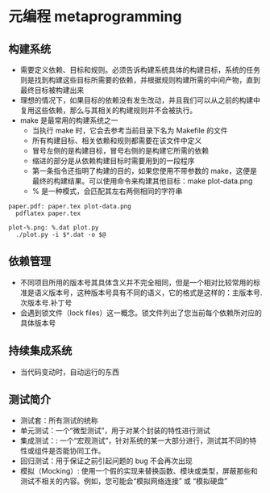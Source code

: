 # 元编程 metaprogramming

## 构建系统

* 需要定义依赖、目标和规则。必须告诉构建系统具体的构建目标，系统的任务则是找到构建这些目标所需要的依赖，并根据规则构建所需的中间产物，直到最终目标被构建出来
* 理想的情况下，如果目标的依赖没有发生改动，并且我们可以从之前的构建中复用这些依赖，那么与其相关的构建规则并不会被执行。
* make 是最常用的构建系统之一
  - 当执行 make 时，它会去参考当前目录下名为 Makefile 的文件
  - 所有构建目标、相关依赖和规则都需要在该文件中定义
  - 冒号左侧的是构建目标，冒号右侧的是构建它所需的依赖
  - 缩进的部分是从依赖构建目标时需要用到的一段程序
  - 第一条指令还指明了构建的目的，如果您使用不带参数的 make，这便是最终的构建结果。可以使用命令来构建其他目标：make plot-data.png
  - % 是一种模式，会匹配其左右两侧相同的字符串

```
paper.pdf: paper.tex plot-data.png
  pdflatex paper.tex

plot-%.png: %.dat plot.py
  ./plot.py -i $*.dat -o $@
```

## 依赖管理

* 不同项目所用的版本号其具体含义并不完全相同，但是一个相对比较常用的标准是语义版本号，这种版本号具有不同的语义，它的格式是这样的：主版本号.次版本号.补丁号
* 会遇到锁文件（lock files）这一概念。锁文件列出了您当前每个依赖所对应的具体版本号

## 持续集成系统

* 当代码变动时，自动运行的东西

## 测试简介

* 测试套：所有测试的统称
* 单元测试：一个“微型测试”，用于对某个封装的特性进行测试
* 集成测试：: 一个“宏观测试”，针对系统的某一大部分进行，测试其不同的特性或组件是否能协同工作。
* 回归测试：用于保证之前引起问题的 bug 不会再次出现
* 模拟（Mocking）: 使用一个假的实现来替换函数、模块或类型，屏蔽那些和测试不相关的内容。例如，您可能会“模拟网络连接” 或 “模拟硬盘”
